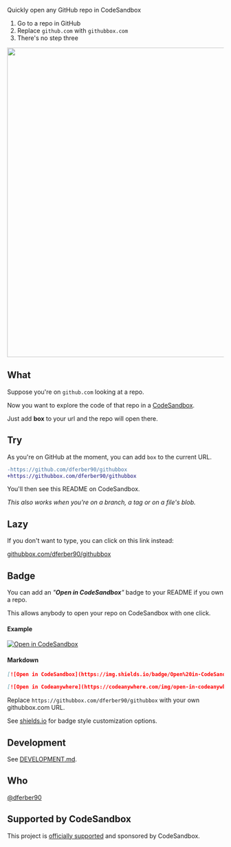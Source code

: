 Quickly open any GitHub repo in CodeSandbox

1. Go to a repo in GitHub
2. Replace `github.com` with `githubbox.com`
3. There's no step three

<p align="center">
  <img src="./docs/demo-cra.gif" width="718">
</p>

## What

Suppose you're on `github.com` looking at a repo.

Now you want to explore the code of that repo in a [CodeSandbox](https://codesandbox.io/).

Just add **box** to your url and the repo will open there.

## Try

As you're on GitHub at the moment, you can add `box` to the current URL.

```diff
-https://github.com/dferber90/githubbox
+https://githubbox.com/dferber90/githubbox
```

You'll then see this README on CodeSandbox.

_This also works when you're on a branch, a tag or on a file's blob._

## Lazy

If you don't want to type, you can click on this link instead:

[githubbox.com/dferber90/githubbox](https://githubbox.com/dferber90/githubbox)

## Badge

You can add an _"**Open in CodeSandbox**"_ badge to your README if you own a repo.

This allows anybody to open your repo on CodeSandbox with one click.

#### Example

[![Open in CodeSandbox](https://img.shields.io/badge/Open%20in-CodeSandbox-blue?style=flat-square&logo=codesandbox)](https://githubbox.com/dferber90/githubbox)

#### Markdown

```markdown
[![Open in CodeSandbox](https://img.shields.io/badge/Open%20in-CodeSandbox-blue?style=flat-square&logo=codesandbox)](https://githubbox.com/dferber90/githubbox)

[![Open in Codeanywhere](https://codeanywhere.com/img/open-in-codeanywhere-btn.svg)](https://app.codeanywhere.com/#https://github.com/dferber90/githubbox)
```

Replace `https://githubbox.com/dferber90/githubbox` with your own githubbox.com URL.

See [shields.io](https://shields.io/) for badge style customization options.

## Development

See [DEVELOPMENT.md](./docs/development.md).

## Who

[@dferber90](https://twitter.com/dferber90)

## Supported by CodeSandbox

This project is [officially supported](https://codesandbox.io/docs/importing#using-githubboxcom) and sponsored by CodeSandbox. 
